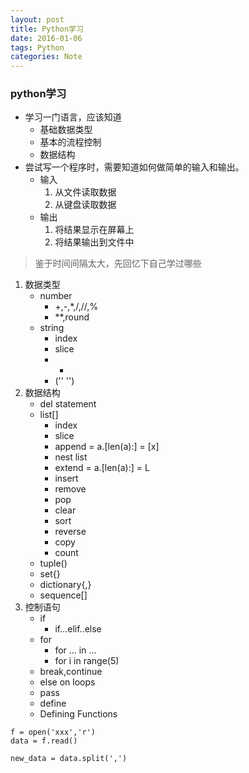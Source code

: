 ```yaml
---
layout: post
title: Python学习
date: 2016-01-06
tags: Python
categories: Note
---
```


### python学习
- 学习一门语言，应该知道
    - 基础数据类型
    - 基本的流程控制
    - 数据结构
- 尝试写一个程序时，需要知道如何做简单的输入和输出。
    - 输入
        1. 从文件读取数据
        2. 从键盘读取数据
    - 输出
        1. 将结果显示在屏幕上
        2. 将结果输出到文件中

> 鉴于时间间隔太大，先回忆下自己学过哪些

1. 数据类型
    - number
        - +,-,*,/,//,%
        - **,round
    - string
        - index
        - slice
        - +
        - ('' '')
2. 数据结构
    - del statement
    - list[]
        - index
        - slice
        - append = a.[len(a):] = [x]
        - nest list
        - extend = a.[len(a):] = L
        - insert
        - remove
        - pop
        - clear
        - sort
        - reverse
        - copy
        - count
    - tuple()
    - set{}
    - dictionary{,}
    - sequence[]
3. 控制语句
    - if
        - if...elif..else
    - for
        - for ... in ...
        - for i in range(5)
    - break,continue
    - else on loops
    - pass
    - define
    - Defining Functions


```
f = open('xxx','r')
data = f.read()

new_data = data.split(',')
```
